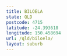 ```yaml
---
title: BILOELA
state: QLD
postcode: 4715
latitude: -24.393618
longitude: 150.458694
url: /qld/biloela/
layout: suburb
---
```

